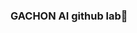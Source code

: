 ### GACHON AI github lab👋

<!--
**sangminPpak/sangminPpak** is a ✨ _special_ ✨ repository because its `README.md` (this file) appears on your GitHub profile.

Here are some ideas to get you started:

- 🔭 I’m currently working on ... GACHON AI 
- 🌱 I’m currently learning ... C, PHYTHON, JAVA
- 👯 I’m looking to collaborate on ...
- 🤔 I’m looking for help with ... code.
- 💬 Ask me about ...
- 📫 How to reach me: ...
- 😄 Pronouns: ...
- ⚡ Fun fact: ...
-->
